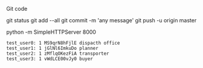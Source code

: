 Git code


git status
git add --all
git commit -m 'any message'
git push -u origin master


python -m SimpleHTTPServer 8000



    test_user0: 1 MS9qrN8hFjlE dispacth office
    test_user1: 1 jGlNl6ImkuDo planner
    test_user2: 1 zMflqOKezFiA transporter
    test_user3: 1 vWdLCE00vJy0 buyer
